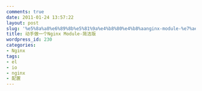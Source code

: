 ```yaml
---
comments: true
date: 2011-01-24 13:57:22
layout: post
slug: '%e5%8a%a8%e6%89%8b%e5%81%9a%e4%b8%80%e4%b8%aanginx-module-%e7%ae%80%e6%b4%81%e7%89%88'
title: 动手做一个Nginx Module-简洁版
wordpress_id: 230
categories:
- Nginx
tags:
- el
- io
- nginx
- 配置
---
```


